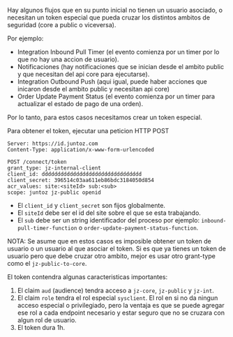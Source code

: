 Hay algunos flujos que en su punto inicial no tienen un usuario asociado, o necesitan un token especial que pueda cruzar los distintos ambitos de seguridad (core a public o viceversa).

Por ejemplo:
- Integration Inbound Pull Timer (el evento comienza por un timer por lo que no hay una accion de usuario).
- Notificaciones (hay notificaciones que se inician desde el ambito public y que necesitan del api core para ejecutarse).
- Integration Outbound Push (aqui igual, puede haber acciones que inicaron desde el ambito public y necesitan api core)
- Order Update Payment Status (el evento comienza por un timer para actualizar el estado de pago de una orden).

Por lo tanto, para estos casos necesitamos crear un token especial.

Para obtener el token, ejecutar una peticion HTTP POST

```
Server: https://id.juntoz.com
Content-Type: application/x-www-form-urlencoded

POST /connect/token
grant_type: jz-internal-client
client_id: dddddddddddddddddddddddddddddddd
client_secret: 396514c03aa611eb86bdc3184050d854
acr_values: site:<siteId> sub:<sub>
scope: juntoz jz-public openid
```

- El `client_id` y `client_secret` son fijos globalmente.
- El `siteId` debe ser el id del site sobre el que se esta trabajando.
- El `sub` debe ser un string identificador del proceso por ejemplo: `inbound-pull-timer-function` o `order-update-payment-status-function`.

NOTA: Se asume que en estos casos es imposible obtener un token de usuario o un usuario al que asociar el token. Si es que ya tienes un token de usuario pero que debe cruzar otro ambito, mejor es usar otro grant-type como el `jz-public-to-core`.

El token contendra algunas caracteristicas importantes:
1. El claim `aud` (audience) tendra acceso a `jz-core`, `jz-public` y `jz-int`.
2. El claim `role` tendra el rol especial `sysclient`. El rol en si no da ningun acceso especial o privilegiado, pero la ventaja es que se puede agregar ese rol a cada endpoint necesario y estar seguro que no se cruzara con algun rol de usuario.
3. El token dura 1h.

